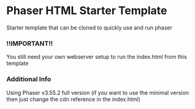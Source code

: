 # Phaser HTML Starter Template

Starter template that can be cloned to quickly use and run phaser

### !!IMPORTANT!!

You still need your own webserver setup to run the index.html from this template

### Additional Info

Using Phaser v3.55.2 full version (if you want to use the minimal version then just change the cdn reference in the index.html)
